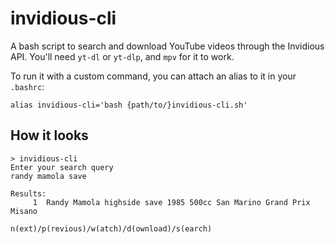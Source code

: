 # invidious-cli

A bash script to search and download YouTube videos through the Invidious API. You'll need ```yt-dl``` or ```yt-dlp```, and ```mpv``` for it to work.

To run it with a custom command, you can attach an alias to it in your ```.bashrc```:

```alias invidious-cli='bash {path/to/}invidious-cli.sh'```

## How it looks
```
> invidious-cli
Enter your search query
randy mamola save

Results:
     1  Randy Mamola highside save 1985 500cc San Marino Grand Prix Misano

n(ext)/p(revious)/w(atch)/d(ownload)/s(earch)
```

